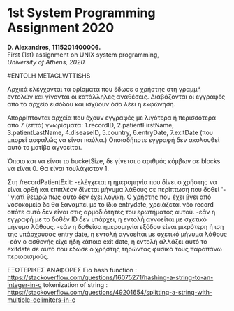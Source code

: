 # 1st System Programming Assignment 2020
**D. Alexandres, 1115201400006.**  
First (1st) assignment on UNIX system programming,  
*University of Athens, 2020.*

#ENTOLH METAGLWTTISHS

Αρχικά ελέγχονται τα ορίσματα που έδωσε ο χρήστης στη γραμμή εντολών και γίνονται οι κατάλληλες αναθέσεις.
Διαβάζονται οι εγγραφές από το αρχείο εισόδου και ισχύουν όσα λέει η εκφώνηση.

Απορρίπτονται αρχεία που έχουν εγγραφές με λιγότερα ή περισσότερα από 7 (επτά) γνωρίσματα:
1.recordID, 2.patientFirstName, 3.patientLastName, 4.diseaseID, 5.country, 6.entryDate, 7.exitDate (που μπορεί ασφαλώς να είναι παύλα.)
Οποιαδήποτε εγγραφή δεν ακολουθεί αυτό το μοτίβο αγνοείται.

Όποιο και να είναι το bucketSize, δε γίνεται ο αριθμός κόμβων σε blocks να είναι 0. Θα είναι τουλάχιστον 1.

Στη /recordPatientExit:
  -ελέγχεται η ημερομηνία που δίνει ο χρήστης να είναι ορθή και επιπλέον δίνεται μήνυμα λάθους σε περίπτωση που δοθεί '-' γιατί θεωρώ πως αυτό δεν έχει λογική. Ο χρήστης που έχει βγει από νοσοκομείο δε θα ξαναμπεί με το ίδιο entrydate, χρειάζεται νέο record οπότε αυτό δεν είναι στις αρμοδιότητες του ερωτήματος αυτού.
  -εάν η εγγραφή με το δοθέν ID δεν υπάρχει, η εντολή αγνοείται με σχετικό μήνυμα λάθους.
  -εάν η δοθείσα ημερομηνία εξόδου είναι μικρότερη ή ιση της υπάρχουσας entry date, η εντολή αγνοείται με σχετικό μήνυμα λάθους
  -εάν ο ασθενής είχε ήδη κάποιο exit date, η εντολή αλλάζει αυτό το exitdate σε αυτό που έδωσε ο χρήστης τηρώντας φυσικά τους παραπάνω περιορισμούς.


ΕΞΩΤΕΡΙΚΕΣ ΑΝΑΦΟΡΕΣ
Για hash function : https://stackoverflow.com/questions/16075271/hashing-a-string-to-an-integer-in-c
tokenization of string : https://stackoverflow.com/questions/49201654/splitting-a-string-with-multiple-delimiters-in-c
